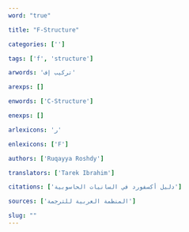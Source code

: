 ```yaml
---
word: "true"

title: "F-Structure"

categories: ['']

tags: ['f', 'structure']

arwords: 'تركيب إف'

arexps: []

enwords: ['C-Structure']

enexps: []

arlexicons: 'ر'

enlexicons: ['F']

authors: ['Ruqayya Roshdy']

translators: ['Tarek Ibrahim']

citations: ['دليل أكسفورد في السانيات الحاسوبية']

sources: ['المنظمة العربية للترجمة']

slug: ""
---
```

